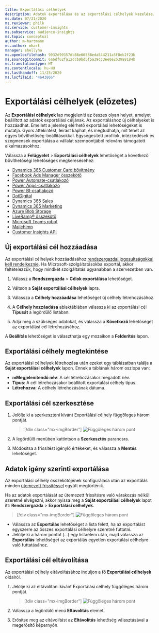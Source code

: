 ```yaml
---
title: Exportálási célhelyek
description: Adatok exportálása és az exportálási célhelyek kezelése.
ms.date: 07/21/2020
ms.reviewer: philk
ms.service: customer-insights
ms.subservice: audience-insights
ms.topic: conceptual
author: m-hartmann
ms.author: mhart
manager: shellyha
ms.openlocfilehash: 9032d99357db86e66588eda544211a5f8eb2f23b
ms.sourcegitcommit: 6a6df62fa12dcb9bd5f5a39cc3ee0e2b3988184b
ms.translationtype: HT
ms.contentlocale: hu-HU
ms.lasthandoff: 11/25/2020
ms.locfileid: "4643866"
---
```

# <a name="export-destinations-preview"></a>Exportálási célhelyek (előzetes)

Az **Exportálási célhelyek** lap megjeleníti az összes olyan helyet, amelyet beállított az adatok exportálási céljának. Az exportáláshoz új célhelyeket is hozzáadhat. Emellett a jelenleg elérhető exportálási lehetőségeket is mutatja. Gyors áttekintést, leírást kaphat, és megtudhatja, mit tehet az egyes bővíthetőség-beállításokkal. Egységesített profilok, intézkedések és szegmensek exportálása a vállalat szempontjából releváns támogatott alkalmazásokhoz.

Válassza a **Felügyelet** > **Exportálási célhelyek** lehetőséget a következő bővíthetőségi lehetőségek megkereséséhez:

- [Dynamics 365 Customer Card bővítmény](customer-card-add-in.md)
- [Facebook Ads Manager összekötő](export-facebook.md)
- [Power Automate-csatlakozó](export-power-automate.md)
- [Power Apps-csatlakozó](export-power-apps.md)
- [Power BI-csatlakozó](export-power-bi.md)
- [DotDigital](export-dotdigital.md)
- [Dynamics 365 Sales](export-dynamics365-sales.md)
- [Dynamics 365 Marketing](export-dynamics365-marketing.md)
- [Azure Blob Storage](export-azure-blob-storage.md)
- [LiveRamp&reg; összekötő](export-liveramp.md)
- [Microsoft Teams robot](export-teams-bot.md)
- [Mailchimp](export-mailchimp.md)
- [Customer Insights API](apis.md)

## <a name="add-a-new-export-destination"></a>Új exportálási cél hozzáadása

Az exportálási célhelyek hozzáadásához [rendszergazdai jogosultságokkal kell rendelkeznie](permissions.md). Ha Microsoft-szolgáltatásokba exportál, akkor feltételezzük, hogy mindkét szolgáltatás ugyanabban a szervezetben van.

1. Válassz a **Rendszergazda** > **Célok exportálása** lehetőséget.

1. Váltson a **Saját exportálási célhelyek** lapra.

1. Válassza a **Célhely hozzáadása** lehetőséget új célhely létrehozásához.

1. A **Célhely hozzáadása** ablaktáblában válassza ki az exportálási cél **Típusát** a legördülő listában.

1. Adja meg a szükséges adatokat, és válassza a **Következő** lehetőséget az exportálási cél létrehozásához.

A **Beállítás** lehetőséget is választhatja egy mozaikon a **Felderítés** lapon.

## <a name="view-export-destinations"></a>Exportálási célhely megtekintése

Az exportálási célhelyek létrehozása után ezeket egy táblázatban találja a **Saját exportálási célhelyek** lapon. Ennek a táblának három oszlopa van:

- **mMegjelenítendő név**: A cél létrehozásakor megadott név.
- **Típus**: A cél létrehozásakor beállított exportálási célhely típus.
- **Létrehozva**: A célhely létrehozásának dátuma.

## <a name="edit-an-export-destination"></a>Exportálási cél szerkesztése

1. Jelölje ki a szerkeszteni kívánt Exportálási célhely függőleges három pontját.

   > [!div class="mx-imgBorder"]
   > ![Függőleges három pont](media/export-destinations-page-ellipsis.png "Függőleges három pont")

1. A legördülő menüben kattintson a **Szerkesztés** parancsra.

1. Módosítsa a frissítést igénylő értékeket, és válassza a **Mentés** lehetőséget.

## <a name="export-data-on-demand"></a>Adatok igény szerinti exportálása

Az exportálási célhely összekötőjének konfigurálása után az exportálás minden [ütemezett frissítéssel](system.md#schedule-tab) együtt megtörténik.

Ha az adatok exportálását az ütemezett frissítésre való várakozás nélkül szeretné elvégezni, akkor nyissa meg a **Saját exportálási célhelyek** lapot itt: **Rendszergazda** > **Exportálási célhelyek**.

> [!div class="mx-imgBorder"]
> ![Függőleges három pont](media/export-destinations-page-ellipsis.png "Függőleges három pont")

- Válassza az **Exportálás** lehetőséget a lista felett, ha az exportálást egyszerre az összes exportálási célhelyre szeretné futtatni.
- Jelölje ki a három pontot (...) egy listaelem után, majd válassza az **Exportálás** lehetőséget az exportálás egyetlen exportálási célhelyre való futtatásához.

## <a name="remove-an-export-destination"></a>Exportálási cél eltávolítása

Az exportálási célhely eltávolításához induljon a fő **Exportálási célhelyek** oldalról.

1. Jelölje ki az eltávolítani kívánt Exportálási célhely függőleges három pontját.

   > [!div class="mx-imgBorder"]
   > ![Függőleges három pont](media/export-destinations-page-ellipsis.png "Függőleges három pont")

2. Válassza a legördülő menü **Eltávolítás** elemét.

3. Erősítse meg az eltávolítást az **Eltávolítás** lehetőség választásával a megerősítő képernyőn.
